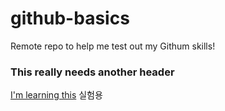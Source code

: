 # github-basics
Remote repo to help me test out my Githum skills!

### This really needs another header


[I'm learning this](http://www.chosun.com)
실험용

